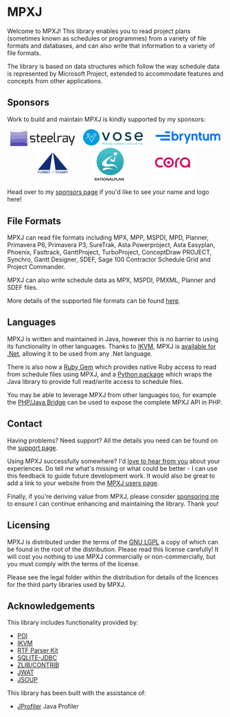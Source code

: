 # MPXJ
Welcome to MPXJ! This library enables you to read project plans (sometimes known
as schedules or programmes) from a variety of file formats and databases, and
can also write that information to a variety of file formats.

The library is based on data structures which follow the way
schedule data is represented by Microsoft Project, extended to accommodate
features and concepts from other applications.

## Sponsors
Work to build and maintain MPXJ is kindly supported by my sponsors:

<p float="left" align="middle" style="margin-block-end: 0em; margin-block-start: 0em;">
<a href="https://steelray.com/"><img width="30%" alt="Steelray Logo" src="mkdocs/docs/images/steelray.png"/></a>
<img width="2%"/>
<a href="https://www.vosesoftware.com/"><img width="30%" alt="Vose Logo" src="mkdocs/docs/images/vose.png"/></a>
<img width="2%"/>
<a href="https://www.bryntum.com/"><img width="30%" alt="Bryntum Logo" src="mkdocs/docs/images/bryntum.png"/></a>
</p>
<p float="left" align="middle" style="margin-block-end: 0em; margin-block-start: 0em;">
<a href="https://www.turbo-chart.com/"><img width="15%" alt="Turbo Chart Logo" src="mkdocs/docs/images/turbo-chart.png"/></a>
<img width="10%"/>
<a href="https://www.rationalplan.com/"><img width="15%" alt="RationalPlan Logo" src="mkdocs/docs/images/rationalplan.png"/></a>
<img width="10%"/>
<a href="https://corasystems.com/"><img width="20%" alt="Cora Systems Logo" src="mkdocs/docs/images/cora.png"/></a>
</p>

Head over to my [sponsors page](https://github.com/sponsors/joniles)
if you'd like to see your name and logo here!


## File Formats
MPXJ can read file formats including MPX, MPP, MSPDI, MPD, Planner, Primavera
P6, Primavera P3, SureTrak, Asta Powerproject, Asta Easyplan, Phoenix,
Fasttrack, GanttProject, TurboProject, ConceptDraw PROJECT, Synchro, Gantt
Designer, SDEF, Sage 100 Contractor Schedule Grid and Project Commander.

MPXJ can also write schedule data as MPX, MSPDI, PMXML, Planner and SDEF files.

More details of the supported file formats can be found
[here](https://www.mpxj.org/supported-formats/).


## Languages
MPXJ is written and maintained in Java, however this is no barrier to using
its functionality in other languages. Thanks to [IKVM](https://github.com/ikvm-revived/ikvm), MPXJ is
[available for .Net](https://www.nuget.org/packages?q=net.sf.mpxj), allowing it to be used from any .Net language.

There is also now a [Ruby Gem](https://rubygems.org/gems/mpxj) which provides
native Ruby access to read from schedule files using MPXJ, and a
[Python package](https://pypi.org/project/mpxj/) which wraps the Java library to
provide full read/write access to schedule files.

You may be able to leverage MPXJ from other languages too, for example the 
[PHP/Java Bridge](http://php-java-bridge.sourceforge.net)
can be used to expose the complete MPXJ API in PHP.

## Contact
Having problems? Need support? All the details you need can be found on the
[support page](https://www.mpxj.org/support/).

Using MPXJ successfully somewhere? I'd
[love to hear from you](mailto:jon.iles@bcs.org.uk) about your experiences.
Do tell me what's missing or what could be better - I can use this feedback
to guide future development work. It would also be great to add a link to your
website from the [MPXJ users page](https://www.mpxj.org/users/).

Finally, if you're deriving value from MPXJ, please consider
[sponsoring me](https://github.com/sponsors/joniles) to ensure I can continue
enhancing and maintaining the library. Thank you!

## Licensing
MPXJ is distributed under the terms of the
[GNU LGPL](http://www.gnu.org/licenses/licenses.html#LGPL)
a copy of which can be found in the root of the
distribution. Please read this license carefully! It will cost you nothing
to use MPXJ commercially or non-commercially, but you must comply
with the terms of the license.

Please see the legal folder within the distribution for details of the
licences for the third party libraries used by MPXJ.

## Acknowledgements
This library includes functionality provided by:

* [POI](http://poi.apache.org/)
* [IKVM](https://ikvm.org/)
* [RTF Parser Kit](https://github.com/joniles/rtfparserkit)
* [SQLITE-JDBC](https://github.com/xerial/sqlite-jdbc)
* [ZLIB/CONTRIB](https://github.com/madler/zlib)
* [JWAT](http://jwat.org/)
* [JSOUP](http://jsoup.org/)

This library has been built with the assistance of:

* [JProfiler](https://www.ej-technologies.com/products/jprofiler/overview.html) Java Profiler
